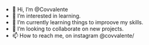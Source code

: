 - 👋 Hi, I’m @Covvalente
- 👀 I’m interested in learning.
- 🌱 I’m currently learning things to improove my skills.
- 💞️ I’m looking to collaborate on new projects.
- 📫 How to reach me, on instagram @covvalente/

<!---
Covvalente/Covvalente is a ✨ special ✨ repository because its `README.md` (this file) appears on your GitHub profile.
You can click the Preview link to take a look at your changes.
--->

